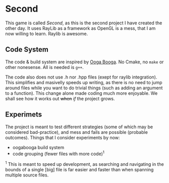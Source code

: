 # Second
This game is called *Second*, as this is the second project I have created the other day.
It uses RayLib as a framework as OpenGL is a mess, that I am now willing to learn. Raylib is awesome.

## Code System
The code & build system are inspired by [Ooga Booga](https://github.com/alpinestudios/oogabooga). 
No Cmake, no `make` or other nonesense. All is needed is `g++`.

The code also does not use .h nor .hpp files (exept for raylib integration). This simplifies and masivelly
speeds up writing, as there is no need to jump around files while you want to do trivial things (such
as adding an argument to a function). This change alone made coding much more enjoyable. We shall see how 
it works out ~~when~~ *if* the project grows.

## Experimets
The project is meant to test different strategies (some of which may be considered bad-practice), and 
mess and fails are possible (probable outcomes). Things that I consider experiments by now:
- oogabooga build system
- code grouping (fewer files with more code)<sup>1</sup>


<sup>1</sup> This is meant to speed up development, as searching and navigating in the bounds of a single
[big] file is far easier and faster than when spanning multiple source files.


